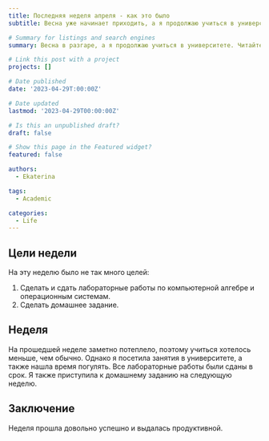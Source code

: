 ```yaml
---
title: Последняя неделя апреля - как это было
subtitle: Весна уже начинает приходить, а я продолжаю учиться в университете. Читайте этот пост, чтобы узнать о моей прошедшей неделе!

# Summary for listings and search engines
summary: Весна в разгаре, а я продолжаю учиться в университете. Читайте этот пост, чтобы узнать о моей прошедшей неделе!

# Link this post with a project
projects: []

# Date published
date: '2023-04-29T:00:00Z'

# Date updated
lastmod: '2023-04-29T00:00:00Z'

# Is this an unpublished draft?
draft: false

# Show this page in the Featured widget?
featured: false

authors:
  - Ekaterina

tags:
  - Academic

categories:
  - Life
---
```


## Цели недели

На эту неделю было не так много целей:

1. Сделать и сдать лабораторные работы по компьютерной алгебре и операционным системам.
3. Сделать домашнее задание.

## Неделя

На прошедшей неделе заметно потеплело, поэтому учиться хотелось меньше, чем обычно. Однако я посетила занятия в университете, а также нашла время погулять. Все лабораторные работы были сданы в срок. Я также приступила к домашнему заданию на следующую неделю.

## Заключение

Неделя прошла довольно успешно и выдалась продуктивной.

